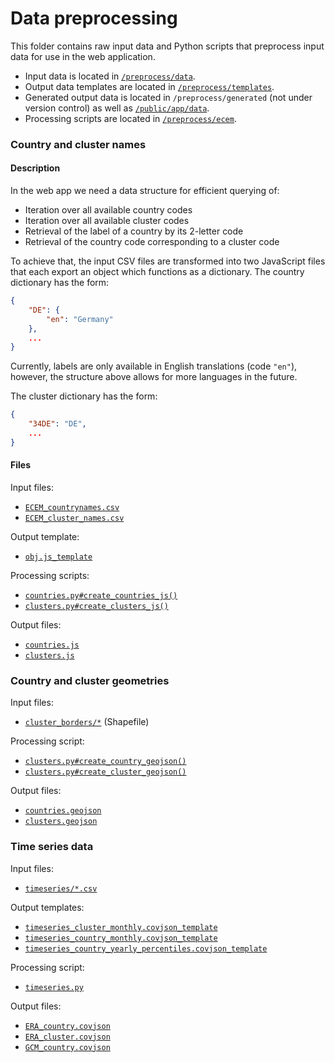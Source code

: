 # Data preprocessing

This folder contains raw input data and Python scripts that preprocess input data for use in the web application.

- Input data is located in [`/preprocess/data`](data).
- Output data templates are located in [`/preprocess/templates`](templates).
- Generated output data is located in `/preprocess/generated` (not under version control) as well as [`/public/app/data`](../public/app/data).
- Processing scripts are located in [`/preprocess/ecem`](ecem).

### Country and cluster names

#### Description

In the web app we need a data structure for efficient querying of:
- Iteration over all available country codes
- Iteration over all available cluster codes
- Retrieval of the label of a country by its 2-letter code
- Retrieval of the country code corresponding to a cluster code

To achieve that, the input CSV files are transformed into two JavaScript files that each
export an object which functions as a dictionary. The country dictionary has the form:

```json
{
    "DE": {
        "en": "Germany" 
    },
    ...
}
```

Currently, labels are only available in English translations (code `"en"`),
however, the structure above allows for more languages in the future.

The cluster dictionary has the form:

```json
{
    "34DE": "DE",
    ...
}
```

#### Files

Input files:
- [`ECEM_countrynames.csv`](data/ECEM_countrynames.csv)
- [`ECEM_cluster_names.csv`](data/ECEM_cluster_names.csv)

Output template:
- [`obj.js_template`](templates/obj.js_template)

Processing scripts:
- [`countries.py#create_countries_js()`](ecem/countries.py)
- [`clusters.py#create_clusters_js()`](ecem/clusters.py)

Output files:
- [`countries.js`](../public/app/data/countries.js)
- [`clusters.js`](../public/app/data/clusters.js)

### Country and cluster geometries

Input files:
- [`cluster_borders/*`](data/cluster_borders) (Shapefile)

Processing script:
- [`clusters.py#create_country_geojson()`](ecem/clusters.py)
- [`clusters.py#create_cluster_geojson()`](ecem/clusters.py)

Output files:
- [`countries.geojson`](../public/app/data/countries.geojson)
- [`clusters.geojson`](../public/app/data/clusters.geojson)

### Time series data

Input files:
- [`timeseries/*.csv`](data/timeseries)

Output templates:
- [`timeseries_cluster_monthly.covjson_template`](templates/timeseries_cluster_monthly.covjson_template)
- [`timeseries_country_monthly.covjson_template`](timeseries_country_monthly.covjson_template)
- [`timeseries_country_yearly_percentiles.covjson_template`](timeseries_country_yearly_percentiles.covjson_template)

Processing script:
- [`timeseries.py`](ecem/timeseries.py)

Output files:
- [`ERA_country.covjson`](../public/app/data/ERA_country.covjson)
- [`ERA_cluster.covjson`](../public/app/data/ERA_cluster.covjson)
- [`GCM_country.covjson`](../public/app/data/GCM_country.covjson)

